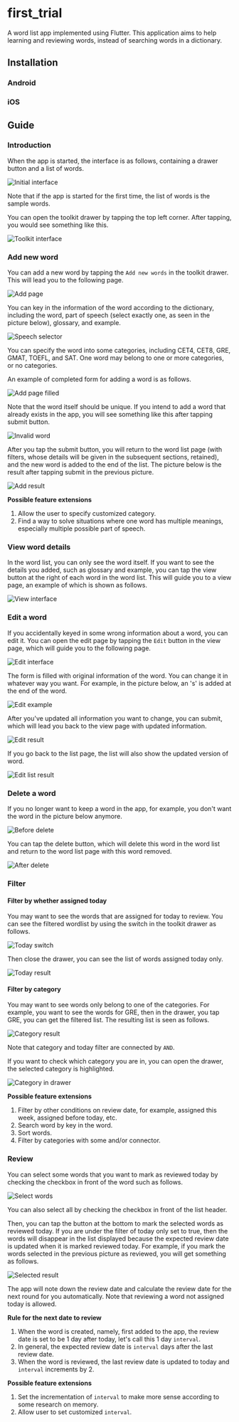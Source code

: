 # first_trial

A word list app implemented using Flutter. This application aims
to help learning and reviewing words, instead of searching words 
in a dictionary.

## Installation

### Android

### iOS

## Guide

### Introduction

When the app is started, the interface is as follows, 
containing a drawer button and a list of words.

![Initial interface](assets/images/initialUi.png)

Note that if the app is started for the first time,
the list of words is the sample words.

You can open the toolkit drawer by tapping the top left corner.
After tapping, you would see something like this.

![Toolkit interface](assets/images/toolkitDrawer.png)

### Add new word

You can add a new word by tapping the `Add new words` in the toolkit drawer.
This will lead you to the following page.

![Add page](assets/images/addPage.png)

You can key in the information of the word according to the dictionary, including the
word, part of speech (select exactly one, as seen in the picture below), glossary, and example.

![Speech selector](assets/images/partOfSpeechSelector.png)

You can specify the word into some categories, including CET4, CET8, GRE, GMAT, TOEFL, and SAT.
One word may belong to one or more categories, or no categories.

An example of completed form for adding a word is as follows.

![Add page filled](assets/images/filltedAddForm.png)

Note that the word itself should be unique. If you intend to add a word that already exists in the app,
you will see something like this after tapping submit button.

![Invalid word](assets/images/validator.png)

After you tap the submit button, you will return to the word list page (with filters, whose details
will be given in the subsequent sections, retained), and the new word is added to the end of the list.
The picture below is the result after tapping submit in the previous picture.

![Add result](assets/images/addResult.png)

**Possible feature extensions**
1. Allow the user to specify customized category.
1. Find a way to solve situations where one word has multiple meanings, especially multiple possible
part of speech.

### View word details

In the word list, you can only see the word itself. If you want to see the details
you added, such as glossary and example, you can tap the view button at the right of 
each word in the word list. This will guide you to a view page, an example of which 
is shown as follows.

![View interface](assets/images/viewPage.png)

### Edit a word

If you accidentally keyed in some wrong information about a word, you can edit it.
You can open the edit page by tapping the `Edit` button in the view page, which will
guide you to the following page.

![Edit interface](assets/images/editPage.png)

The form is filled with original information of the word. You can change it in whatever
way you want. For example, in the picture below, an 's' is added at the end of the word.

![Edit example](assets/images/editForm.png)

After you've updated all information you want to change, you can submit, which will lead
you back to the view page with updated information.

![Edit result](assets/images/editResult.png)

If you go back to the list page, the list will also show the updated version of word.

![Edit list result](assets/images/editResultList.png)

### Delete a word

If you no longer want to keep a word in the app, for example, you don't
want the word in the picture below anymore.

![Before delete](assets/images/beforeDelete.png)

You can tap the delete button, which will delete this word in the word list
and return to the word list page with this word removed.

![After delete](assets/images/afterDelete.png)

### Filter

#### Filter by whether assigned today

You may want to see the words that are assigned for today to review.
You can see the filtered wordlist by using the switch in the toolkit drawer as follows.

![Today switch](assets/images/todayOnlySwitchedOn.png)

Then close the drawer, you can see the list of words assigned today only.

![Today result](assets/images/todayOnlyResult.png)

#### Filter by category

You may want to see words only belong to one of the categories. For example, you want to see
the words for GRE, then in the drawer, you tap GRE, you can get the filtered list. The resulting
list is seen as follows.

![Category result](assets/images/resultCategoryFilter.png)

Note that category and today filter are connected by `AND`.

If you want to check which category you are in, you can open the drawer, the selected category is highlighted.

![Category in drawer](assets/images/toolkitCategorySelector.png)

**Possible feature extensions**
1. Filter by other conditions on review date, for example, assigned this week, assigned before today, etc.
1. Search word by key in the word.
1. Sort words.
1. Filter by categories with some and/or connector.

### Review

You can select some words that you want to mark as reviewed today
by checking the checkbox in front of the word such as follows.

![Select words](assets/images/selectWordsSample.png)

You can also select all by checking the checkbox in front of the list header.

Then, you can tap the button at the bottom to mark the selected words as reviewed today.
If you are under the filter of today only set to true, then the words will disappear in the
list displayed because the expected review date is updated when it is marked reviewed today.
For example, if you mark the words selected in the previous picture as reviewed, you will
get something as follows.

![Selected result](assets/images/reviewSelected.png)

The app will note down the review date and calculate the review date for the next round for you automatically.
Note that reviewing a word not assigned today is allowed.

**Rule for the next date to review**
1. When the word is created, namely, first added to the app, the review date is set to be 1 day after today, let's call this 1 day `interval`.
1. In general, the expected review date is `interval` days after the last review date.
1. When the word is reviewed, the last review date is updated to today and `interval` increments by 2.

**Possible feature extensions**
1. Set the incrementation of `interval` to make more sense according to some research on memory.
1. Allow user to set customized `interval`.
